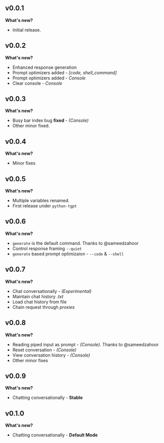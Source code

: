 ## v0.0.1

**What's new?**

- Initial release. 

## v0.0.2

**What's new?**
- Enhanced response generation
- Prompt optimizers added - *[code, shell_command]*
- Prompt optimizers added - *Console*
- Clear console  - *Console*

## v0.0.3

**What's new?**
- Busy bar index bug **fixed** - *(Console)*
- Other minor fixed.

## v0.0.4

**What's new?**
- Minor fixes 

## v0.0.5

**What's new?**
- Multiple variables renamed.
- First release under `python-tgpt`

## v0.0.6

**What's new?**
- `generate` is the default command. Thanks to @sameedzahoor
- Control response framing `--quiet`
- `generate` based prompt optimizaion - `--code` & `--shell`

## v0.0.7

**What's new?**
- Chat conversationally - *(Experimental)*
- Maintain chat history *.txt*
- Load chat history from file
- Chain request through *proxies*

## v0.0.8

**What's new?**
- Reading piped input as prompt - *(Console)*. Thanks to @sameedzahoor
- Reset conversation - *(Console)*
- View conversation history - *(Console)*
- Other minor fixes

## v0.0.9

**What's new?**
- Chatting conversationally - **Stable**

## v0.1.0

**What's new?**
- Chatting conversationally - **Default Mode**